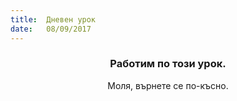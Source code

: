 ```yaml
---
title:  Дневен урок
date:   08/09/2017
---
```


### <center>Работим по този урок.</center>
<center>Моля, върнете се по-късно.</center>